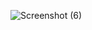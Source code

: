 ![Screenshot (6)](https://github.com/kamalbarman/php_college/assets/117052862/0fac8705-f050-4b22-b011-cbff43599a32)
